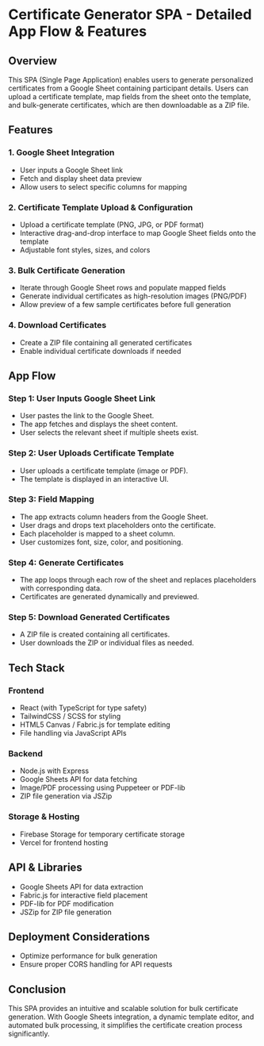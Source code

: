 # Certificate Generator SPA - Detailed App Flow & Features

## Overview
This SPA (Single Page Application) enables users to generate personalized certificates from a Google Sheet containing participant details. Users can upload a certificate template, map fields from the sheet onto the template, and bulk-generate certificates, which are then downloadable as a ZIP file.

## Features

### 1. **Google Sheet Integration**
- User inputs a Google Sheet link
- Fetch and display sheet data preview
- Allow users to select specific columns for mapping

### 2. **Certificate Template Upload & Configuration**
- Upload a certificate template (PNG, JPG, or PDF format)
- Interactive drag-and-drop interface to map Google Sheet fields onto the template
- Adjustable font styles, sizes, and colors

### 3. **Bulk Certificate Generation**
- Iterate through Google Sheet rows and populate mapped fields
- Generate individual certificates as high-resolution images (PNG/PDF)
- Allow preview of a few sample certificates before full generation

### 4. **Download Certificates**
- Create a ZIP file containing all generated certificates
- Enable individual certificate downloads if needed

## App Flow

### Step 1: User Inputs Google Sheet Link
- User pastes the link to the Google Sheet.
- The app fetches and displays the sheet content.
- User selects the relevant sheet if multiple sheets exist.

### Step 2: User Uploads Certificate Template
- User uploads a certificate template (image or PDF).
- The template is displayed in an interactive UI.

### Step 3: Field Mapping
- The app extracts column headers from the Google Sheet.
- User drags and drops text placeholders onto the certificate.
- Each placeholder is mapped to a sheet column.
- User customizes font, size, color, and positioning.

### Step 4: Generate Certificates
- The app loops through each row of the sheet and replaces placeholders with corresponding data.
- Certificates are generated dynamically and previewed.

### Step 5: Download Generated Certificates
- A ZIP file is created containing all certificates.
- User downloads the ZIP or individual files as needed.

## Tech Stack

### **Frontend**
- React (with TypeScript for type safety)
- TailwindCSS / SCSS for styling
- HTML5 Canvas / Fabric.js for template editing
- File handling via JavaScript APIs

### **Backend**
- Node.js with Express
- Google Sheets API for data fetching
- Image/PDF processing using Puppeteer or PDF-lib
- ZIP file generation via JSZip

### **Storage & Hosting**
- Firebase Storage for temporary certificate storage
- Vercel for frontend hosting

## API & Libraries
- Google Sheets API for data extraction
- Fabric.js for interactive field placement
- PDF-lib for PDF modification
- JSZip for ZIP file generation

## Deployment Considerations
- Optimize performance for bulk generation
- Ensure proper CORS handling for API requests

## Conclusion
This SPA provides an intuitive and scalable solution for bulk certificate generation. With Google Sheets integration, a dynamic template editor, and automated bulk processing, it simplifies the certificate creation process significantly.

